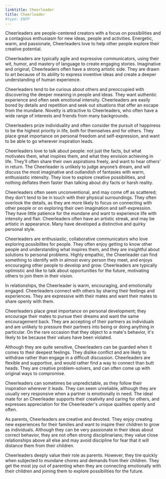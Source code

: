 ```yaml
---
linktitle: Cheerleader
title: Cheerleader
#type: ENFP
---
```


Cheerleaders are people-centered creators with a focus on possibilities and a contagious enthusiasm for new ideas, people and activities. Energetic, warm, and passionate, Cheerleaders love to help other people explore their creative potential.

Cheerleaders are typically agile and expressive communicators, using their wit, humor, and mastery of language to create engaging stories. Imaginative and original, Cheerleaders often have a strong artistic side. They are drawn to art because of its ability to express inventive ideas and create a deeper understanding of human experience.

Cheerleaders tend to be curious about others and preoccupied with discovering the deeper meaning in people and ideas. They want authentic experience and often seek emotional intensity. Cheerleaders are easily bored by details and repetition and seek out situations that offer an escape from the mundane. Novelty is attractive to Cheerleaders, who often have a wide range of interests and friends from many backgrounds.

Cheerleaders prize individuality and often consider the pursuit of happiness to be the highest priority in life, both for themselves and for others. They place great importance on personal freedom and self-expression, and want to be able to go wherever inspiration leads.

Cheerleaders love to talk about people: not just the facts, but what motivates them, what inspires them, and what they envision achieving in life. They’ll often share their own aspirations freely, and want to hear others’ in return. The Cheerleader is unlikely to judge anyone’s dream, and will discuss the most imaginative and outlandish of fantasies with warm, enthusiastic intensity. They love to explore creative possibilities, and nothing deflates them faster than talking about dry facts or harsh reality.

Cheerleaders often seem unconventional, and may come off as scattered; they don’t tend to be in touch with their physical surroundings. They often overlook the details, as they are more likely to focus on connecting with other people or on exploring their own imagination and self-expression. They have little patience for the mundane and want to experience life with intensity and flair. Cheerleaders often have an artistic streak, and may be artistic in appearance. Many have developed a distinctive and quirky personal style.

Cheerleaders are enthusiastic, collaborative communicators who love exploring possibilites for people. They often enjoy getting to know other people and understanding what inspires them, and they are insightful about solutions to personal problems. Highly empathic, the Cheerleader can find something to identify with in almost every person they meet, and enjoys encouraging other people to develop and grow. Cheerleaders are typically optimistic and like to talk about opportunities for the future, motivating others to join them in their vision.

In relationships, the Cheerleader is warm, encouraging, and emotionally engaged. Cheerleaders connect with others by sharing their feelings and experiences. They are expressive with their mates and want their mates to share openly with them.

Cheerleaders place great importance on personal development; they encourage their mates to pursue their dreams and want the same encouragement back. They are accepting of their partners as individuals and are unlikely to pressure their partners into being or doing anything in particular. On the rare occasion that they object to a mate's behavior, it's likely to be because their values have been violated.

Although they are quite sensitive, Cheerleaders can be guarded when it comes to their deepest feelings. They dislike conflict and are likely to withdraw rather than engage in a difficult discussion. Cheerleaders are flexible and supportive, and would rather find a way to connect than butt heads. They are creative problem-solvers, and can often come up with original ways to compromise.

Cheerleaders can sometimes be unpredictable, as they follow their inspiration wherever it leads. They can seem unreliable, although they are usually very responsive when a partner is emotionally in need. The ideal mate for an Cheerleader supports their creativity and caring for others, and expresses appreciation for the Cheerleader's unique qualities openly and often.

As parents, Cheerleaders are creative and devoted. They enjoy creating new experiences for their families and want to inspire their children to grow as individuals. Although they can be very passionate in their ideas about correct behavior, they are not often strong disciplinarians; they value close relationships above all else and may avoid discipline for fear that it will distance them from their children.

Cheerleaders deeply value their role as parents. However, they tire quickly when subjected to mundane chores and demands from their children. They get the most joy out of parenting when they are connecting emotionally with their children and joining them to explore possibilities for the future.



